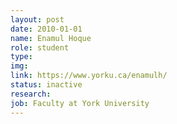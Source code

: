 ```yaml
---
layout: post
date: 2010-01-01
name: Enamul Hoque
role: student
type: 
img: 
link: https://www.yorku.ca/enamulh/
status: inactive
research: 
job: Faculty at York University
---
```

